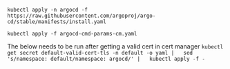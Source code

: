 `kubectl apply -n argocd -f https://raw.githubusercontent.com/argoproj/argo-cd/stable/manifests/install.yaml`

`kubectl apply -f argocd-cmd-params-cm.yaml `

The below needs to be run after getting a valid cert in cert manager
`kubectl get secret default-valid-cert-tls -n default -o yaml |   sed 's/namespace: default/namespace: argocd/' |   kubectl apply -f -`